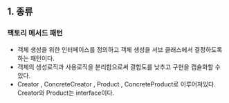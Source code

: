 ## 1. 종류
### 팩토리 메서드 패턴
* 객체 생성을 위한 인터페이스를 정의하고 객체 생성을 서브 클래스에서 결정하도록
하는 패턴이다.
* 객체의 생성로직과 사용로직을 분리함으로써 결합도를 낮추고 구현을 캡슐화할 수 있다.
* Creator , ConcreteCreator , Product , ConcreteProduct로 이루어져있다.
Creator와 Product는 interface이다.